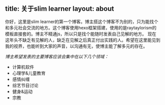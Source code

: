 
title: 关于slim learner
layout: about
---
你好，这里是slim learner的第一个博客。博主搭这个博客不为别的，只为能找个和多元社会交流的地方。这个博客使用hexo框架搭建，使用的是raytaylorism的模板直接套的。博主不精通js，所以只是找个能随时发表自己见解的地方。
现在这年头不缺乏有见解的人，缺乏在见解之后真正付出实践的人。希望在这里能见到我的视界，也能听到大家的声音，以沟通有无，使博主能了解多元的存在。

*博主希望发表的主要博客应该会集中在以下几个领域：*
* 计算机软件
* 心理学&儿童教育
* 感情纠缠
* 综艺节目讨论
* 健身&运动
* 宗教
